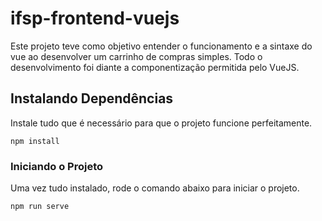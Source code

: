 # ifsp-frontend-vuejs
Este projeto teve como objetivo entender o funcionamento e a sintaxe do vue ao desenvolver um carrinho de compras simples. Todo o desenvolvimento foi diante a componentização permitida pelo VueJS.


## Instalando Dependências
Instale tudo que é necessário para que o projeto funcione perfeitamente.
```
npm install
```

### Iniciando o Projeto
Uma vez tudo instalado, rode o comando abaixo para iniciar o projeto.
```
npm run serve
```